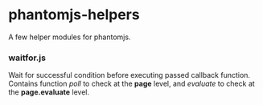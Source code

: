 # phantomjs-helpers
A few helper modules for phantomjs.

### waitfor.js
Wait for successful condition before executing passed callback function.  Contains function _poll_ to check at the **page** level, and _evaluate_ to check at the **page.evaluate** level.
